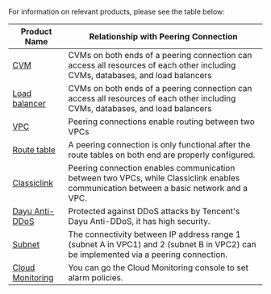 For information on relevant products, please see the table below:

| Product Name | Relationship with Peering Connection |
|---------|---------|
| [CVM](/document/product/213/495) | CVMs on both ends of a peering connection can access all resources of each other including CVMs, databases, and load balancers |
| [Load balancer](/document/product/214) | CVMs on both ends of a peering connection can access all resources of each other including CVMs, databases, and load balancers |
| [VPC](/document/product/215/535) | Peering connections enable routing between two VPCs |
| [Route table](/document/product/215/4954) | A peering connection is only functional after the route tables on both end are properly configured. |
| [Classiclink](/document/product/215/5002) | Peering connection enables communication between two VPCs, while Classiclink enables communication between a basic network and a VPC. |
| [Dayu Anti-DDoS](/document/product/297) | Protected against DDoS attacks by Tencent's Dayu Anti-DDoS, it has high security. |
| [Subnet](/document/product/215/4927) | The connectivity between IP address range 1 (subnet A in VPC1) and 2 (subnet B in VPC2) can be implemented via a peering connection. |
| [Cloud Monitoring](/document/product/248) | You can go the Cloud Monitoring console to set alarm policies. |

